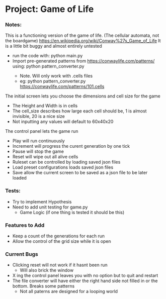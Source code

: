 # Project: Game of Life

### Notes:

This is a functioning version of the game of life. (The cellular automata, not the boardgame)
https://en.wikipedia.org/wiki/Conway%27s_Game_of_Life
It is a little bit buggy and almost entirely untested

- run the code with: python main.py
- Import pre-generated patterns from https://conwaylife.com/patterns/ using: python pattern_converter.py <url>
    - Note. Will only work with .cells files
    - eg: python pattern_converter.py https://conwaylife.com/patterns/101.cells

The initial screen lets you choose the dimensions and cell size for the game
- The Height and Width is in cells
- The cell_size describes how large each cell should be, 1 is almost invisible, 20 is a nice size
- Not inputting any values will default to 60x40x20

The control panel lets the game run
- Play will run continuously
- Increment will progress the curent generation by one tick
- Pause will stop the game
- Reset will wipe out all alive cells
- Ruleset can be controlled by loading saved json files
- Load preset configurations loads saved json files
- Save allow the current screen to be saved as a json file to be later loaded

### Tests:
- Try to implement Hypothesis
- Need to add unit testing for game.py
    - Game Logic (if one thing is tested it should be this)

### Features to Add
- Keep a count of the generations for each run
- Allow the control of the grid size while it is open

### Current Bugs
- Clicking reset will not work if it hasnt been run
    - Will also brick the window
- X ing the control panel leaves you with no option but to quit and restart
- The file converter will have either the right hand side not filled in or the bottom. Breaks some patterns
    - Not all paterns are designed for a looping world


